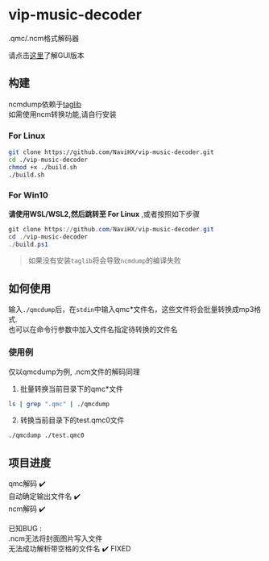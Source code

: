 # vip-music-decoder

.qmc/.ncm格式解码器

请点击[这里](https://github.com/NaviHX/vip-music-decoder-gui)了解GUI版本

## 构建

ncmdump依赖于[taglib](https://github.com/taglib/taglib)  
如需使用ncm转换功能,请自行安装

### For Linux

```bash
git clone https://github.com/NaviHX/vip-music-decoder.git
cd ./vip-music-decoder
chmod +x ./build.sh
./build.sh
```

### For Win10

**请使用WSL/WSL2,然后跳转至 For Linux** ,或者按照如下步骤

```powershell
git clone https://github.com/NaviHX/vip-music-decoder.git
cd ./vip-music-decoder
./build.ps1
```

> 如果没有安装`taglib`将会导致`ncmdump`的编译失败

## 如何使用

输入`./qmcdump`后，在`stdin`中输入qmc*文件名，这些文件将会批量转换成mp3格式.  
也可以在命令行参数中加入文件名指定待转换的文件名

### 使用例

仅以qmcdump为例, .ncm文件的解码同理

1. 批量转换当前目录下的qmc*文件  

```bash
ls | grep ".qmc" | ./qmcdump
```

2. 转换当前目录下的test.qmc0文件

```bash
./qmcdump ./test.qmc0
```

## 项目进度

qmc解码 :heavy_check_mark:  
自动确定输出文件名 :heavy_check_mark:  
ncm解码 :heavy_check_mark: 

已知BUG :  
.ncm无法将封面图片写入文件  
无法成功解析带空格的文件名 :heavy_check_mark: FIXED

